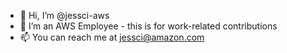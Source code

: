 - 👋 Hi, I’m @jessci-aws
- 👀 I’m an AWS Employee - this is for work-related contributions
- 📫 You can reach me at jessci@amazon.com

<!---
jessci-aws/jessci-aws is a ✨ special ✨ repository because its `README.md` (this file) appears on your GitHub profile.
You can click the Preview link to take a look at your changes.
--->
